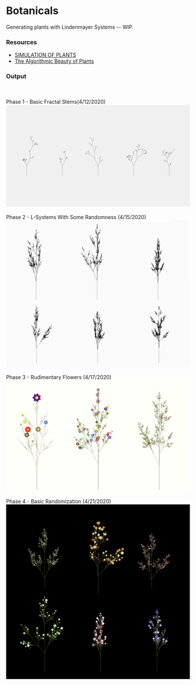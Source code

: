 # Botanicals 

Generating plants with Lindenmayer Systems -- WIP. 

### Resources
<ul>
  <li><a href="http://progsystem.free.fr/plantsimulation.htm">SIMULATION OF PLANTS</a><br></li>
  <li><a href="http://algorithmicbotany.org/papers/abop/abop.pdf">The Algorithmic Beauty of Plants</a></li>
  </ul>

### Output
<br><br>
Phase 1 - Basic Fractal Stems(4/12/2020)
<img width="auto" src="./imgs/version01-fractals.png">
<br><br>
Phase 2 - L-Systems With Some Randomness (4/15/2020)
<img width="auto" src="./imgs/version02-lsystems.png">
<br><br>
Phase 3 - Rudimentary Flowers (4/17/2020)
<img width="auto" src="./imgs/version03-rudimentary-flowers.png">
<br><br>
Phase 4 - Basic Randomization (4/21/2020)
<img width="auto" src="./imgs/version04-basic-randomization.png">

